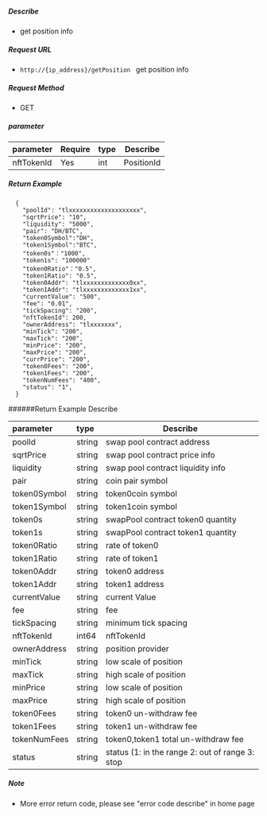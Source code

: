 

##### Describe

- get position info

##### Request URL
- ` http://{ip_address}/getPosition  `  get position info

##### Request Method
- GET

##### parameter

|parameter|Require|type|Describe|
|:----    |:---|:----- |-----   |
|nftTokenId |Yes  |int |PositionId   |

##### Return Example

```
  {
    "poolId": "tlxxxxxxxxxxxxxxxxxxxx",
    "sqrtPrice": "10",
    "liquidity": "5000",
	"pair": "DH/BTC",
	"token0Symbol":"DH",
	"token1Symbol":"BTC",
    "token0s"："1000",
    "token1s": "100000"
	"token0Ratio"："0.5",
    "token1Ratio": "0.5",
    "token0Addr": "tlxxxxxxxxxxxxx0xx",
    "token1Addr": "tlxxxxxxxxxxxxx1xx",
	"currentValue": "500",
    "fee": "0.01",
    "tickSpacing": "200",
	"nftTokenId": 200,
	"ownerAddress": "tlxxxxxxx",
	"minTick": "200",
	"maxTick": "200",
	"minPrice": "200",
	"maxPrice": "200",
	"currPrice": "200",
	"token0Fees": "200",
	"token1Fees": "200",
	"tokenNumFees": "400",
	"status": "1",
  }
```

######Return Example Describe

|parameter|type|Describe|
|:-----  |:-----|-----                           |
|poolId |string   |swap pool contract address  |
|sqrtPrice |string   |swap pool contract price info  |
|liquidity |string   |swap pool contract liquidity info  |
|pair |string  |coin pair symbol |
|token0Symbol |string  |token0coin symbol |
|token1Symbol |string  |token1coin symbol |
|token0s |string   |swapPool contract token0 quantity  |
|token1s |string   |swapPool contract token1 quantity  |
|token0Ratio |string  | rate of token0 |
|token1Ratio |string  | rate of token1 |
|token0Addr |string |token0 address   |
|token1Addr |string |token1 address   |
|currentValue |string |current Value   |
|fee        |string | fee    |
|tickSpacing        |string | minimum tick spacing    |
|nftTokenId |int64   |nftTokenId  |
|ownerAddress |string   |position provider  |
|minTick |string   |low scale of position  |
|maxTick |string   |high scale of position  |
|minPrice |string   |low scale of position  |
|maxPrice |string   |high scale of position  |
|token0Fees |string   |token0 un-withdraw fee  |
|token1Fees |string   |token1 un-withdraw fee  |
|tokenNumFees |string   |token0,token1 total un-withdraw fee  |
|status |string   |status (1: in the range 2: out of range 3: stop |

##### Note

- More error return code, please see "error code describe" in home page



